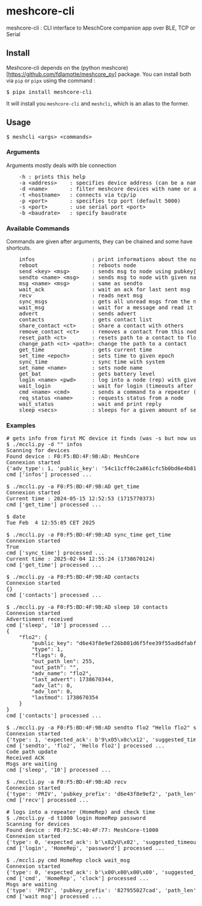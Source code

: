 # meshcore-cli

meshcore-cli : CLI interface to MeschCore companion app over BLE, TCP or Serial

## Install

Meshcore-cli depends on the (python meshcore)[https://github.com/fdlamotte/meshcore_py] package. You can install both via `pip` or `pipx` using the command :

 <pre>
$ pipx install meshcore-cli
</pre>

It will install you `meshcore-cli` and `meshcli`, which is an alias to the former.


## Usage

<pre>
$ meshcli &lt;args&gt; &lt;commands&gt;
</pre>

### Arguments

Arguments mostly deals with ble connection

<pre>
    -h : prints this help                                                                      
    -a &lt;address&gt;    : specifies device address (can be a name)
    -d &lt;name&gt;       : filter meshcore devices with name or address
    -t &lt;hostname&gt;   : connects via tcp/ip
    -p &lt;port&gt;       : specifies tcp port (default 5000)
    -s &lt;port&gt;       : use serial port &lt;port&gt;
    -b &lt;baudrate&gt;   : specify baudrate
</pre>

### Available Commands 

Commands are given after arguments, they can be chained and some have shortcuts.

 <pre>
    infos                  : print informations about the node      i 
    reboot                 : reboots node                             
    send &lt;key&gt; &lt;msg&gt;       : sends msg to node using pubkey[0:6]
    sendto &lt;name&gt; &lt;msg&gt;    : sends msg to node with given name        
    msg &lt;name&gt; &lt;msg&gt;       : same as sendto                         m 
    wait_ack               : wait an ack for last sent msg          wa
    recv                   : reads next msg                         r 
    sync_msgs              : gets all unread msgs from the node     sm
    wait_msg               : wait for a message and read it         wm
    advert                 : sends advert                           a 
    contacts               : gets contact list                      lc
    share_contact &lt;ct&gt;     : share a contact with others            sc
    remove_contact &lt;ct&gt;    : removes a contact from this node         
    reset_path &lt;ct&gt;        : resets path to a contact to flood      rp
    change_path &lt;ct&gt; &lt;path&gt;: change the path to a contact           cp
    get_time               : gets current time                        
    set_time &lt;epoch&gt;       : sets time to given epoch                 
    sync_time              : sync time with system                    
    set_name &lt;name&gt;        : sets node name                           
    get_bat                : gets battery level                     b 
    login &lt;name&gt; &lt;pwd&gt;     : log into a node (rep) with given pwd   l 
    wait_login             : wait for login (timeouts after 5sec)   wl
    cmd &lt;name&gt; &lt;cmd&gt;       : sends a command to a repeater (no ack) c 
    req_status &lt;name&gt;      : requests status from a node            rs
    wait_status            : wait and print reply                   ws
    sleep &lt;secs&gt;           : sleeps for a given amount of secs      s
</pre>

### Examples

<pre>
# gets info from first MC device it finds (was -s but now used for serial port)
$ ./mccli.py -d "" infos
Scanning for devices
Found device : F0:F5:BD:4F:9B:AD: MeshCore
Connexion started
{'adv_type': 1, 'public_key': '54c11cff0c2a861cfc5b0bd6e4b81cd5e6ca85e058bf53932d86c87dc7a20011', 'device_loc': '000000000000000000000000', 'radio_freq': 867500, 'radio_bw': 250000, 'radio_sf': 10, 'radio_cr': 5, 'name': 'toto'}
cmd ['infos'] processed ...

$ ./mccli.py -a F0:F5:BD:4F:9B:AD get_time
Connexion started
Current time : 2024-05-15 12:52:53 (1715770373)
cmd ['get_time'] processed ...

$ date
Tue Feb  4 12:55:05 CET 2025

$ ./mccli.py -a F0:F5:BD:4F:9B:AD sync_time get_time
Connexion started
True
cmd ['sync_time'] processed ...
Current time : 2025-02-04 12:55:24 (1738670124)
cmd ['get_time'] processed ...

$ ./mccli.py -a F0:F5:BD:4F:9B:AD contacts
Connexion started
{}
cmd ['contacts'] processed ...

$ ./mccli.py -a F0:F5:BD:4F:9B:AD sleep 10 contacts
Connexion started
Advertisment received
cmd ['sleep', '10'] processed ...
{
    "flo2": {
        "public_key": "d6e43f8e9ef26b801d6f5fee39f55ad6dfabfc939c84987256532d8b94aa25dd",
        "type": 1,
        "flags": 0,
        "out_path_len": 255,
        "out_path": "",
        "adv_name": "flo2",
        "last_advert": 1738670344,
        "adv_lat": 0,
        "adv_lon": 0,
        "lastmod": 1738670354
    }
}
cmd ['contacts'] processed ...

$ ./mccli.py -a F0:F5:BD:4F:9B:AD sendto flo2 "Hello flo2" sleep 10
Connexion started
{'type': 1, 'expected_ack': b'9\x05\x0c\x12', 'suggested_timeout': 3260}
cmd ['sendto', 'flo2', 'Hello flo2'] processed ...
Code path update
Received ACK
Msgs are waiting
cmd ['sleep', '10'] processed ...

$ ./mccli.py -a F0:F5:BD:4F:9B:AD recv
Connexion started
{'type': 'PRIV', 'pubkey_prefix': 'd6e43f8e9ef2', 'path_len': 255, 'txt_type': 0, 'sender_timestamp': 1738670421, 'text': 'hi'}
cmd ['recv'] processed ...

# logs into a repeater (HomeRep) and check time
$ ./mccli.py -d t1000 login HomeRep password
Scanning for devices
Found device : FB:F2:5C:40:4F:77: MeshCore-t1000
Connexion started
{'type': 0, 'expected_ack': b'\x82yU\x02', 'suggested_timeout': 4446}
cmd ['login', 'HomeRep', 'password'] processed ...

$ ./mccli.py cmd HomeRep clock wait_msg
Connexion started
{'type': 0, 'expected_ack': b'\x00\x00\x00\x00', 'suggested_timeout': 2724}
cmd ['cmd', 'HomeRep', 'clock'] processed ...
Msgs are waiting
{'type': 'PRIV', 'pubkey_prefix': '827955027cad', 'path_len': 255, 'txt_type': 1, 'sender_timestamp': 1741030036, 'text': '19:27 - 3/3/2025 UTC'}
cmd ['wait_msg'] processed ...
</pre>

